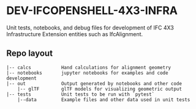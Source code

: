 # DEV-IFCOPENSHELL-4X3-INFRA

Unit tests, notebooks, and debug files for development of
IFC 4X3 Infrastructure Extension entities such as IfcAlignment.

## Repo layout

```
|-- calcs           Hand calculations for alignment geometry
|-- notebooks       jupyter notebooks for examples and code development
|-- out             Output generated by notebooks and other code
    |-- glTF        glTF models for visualizing geometric output
|-- tests           Unit tests to be run with `pytest`
    |--data         Example files and other data used in unit tests
```
